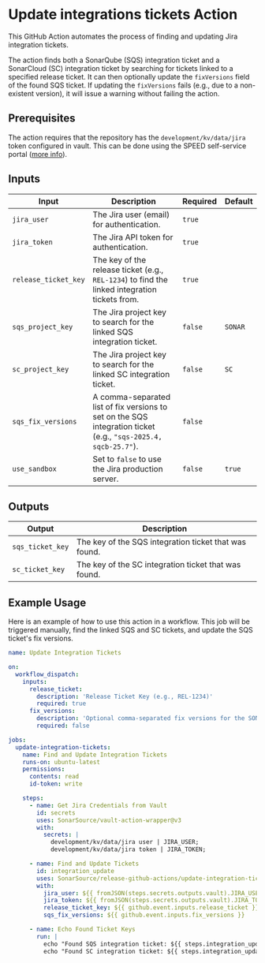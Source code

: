 # Update integrations tickets Action

This GitHub Action automates the process of finding and updating Jira integration tickets.

The action finds both a SonarQube (SQS) integration ticket and a SonarCloud (SC) integration ticket by searching for tickets linked to a specified release ticket. It can then optionally update the `fixVersions` field of the found SQS ticket. If updating the `fixVersions` fails (e.g., due to a non-existent version), it will issue a warning without failing the action.

## Prerequisites

The action requires that the repository has the `development/kv/data/jira` token configured in vault.
This can be done using the SPEED self-service portal ([more info](https://xtranet-sonarsource.atlassian.net/wiki/spaces/Platform/pages/3553787989/Manage+Vault+Policy+-+SPEED)).

## Inputs

| Input                | Description                                                                                                    | Required | Default |
|----------------------|----------------------------------------------------------------------------------------------------------------|----------|---------|
| `jira_user`          | The Jira user (email) for authentication.                                                                      | `true`   |         |
| `jira_token`         | The Jira API token for authentication.                                                                         | `true`   |         |
| `release_ticket_key` | The key of the release ticket (e.g., `REL-1234`) to find the linked integration tickets from.                  | `true`   |         |
| `sqs_project_key`    | The Jira project key to search for the linked SQS integration ticket.                                          | `false`  | `SONAR` |
| `sc_project_key`     | The Jira project key to search for the linked SC integration ticket.                                           | `false`  | `SC`    |
| `sqs_fix_versions`   | A comma-separated list of fix versions to set on the SQS integration ticket (e.g., `"sqs-2025.4, sqcb-25.7"`). | `false`  |         |
| `use_sandbox`        | Set to `false` to use the Jira production server.                                                              | `false`  | `true`  |

## Outputs

| Output           | Description                                                        |
|------------------|--------------------------------------------------------------------|
| `sqs_ticket_key` | The key of the SQS integration ticket that was found.              |
| `sc_ticket_key`  | The key of the SC integration ticket that was found.               |

## Example Usage

Here is an example of how to use this action in a workflow. This job will be triggered manually, find the linked SQS and SC tickets, and update the SQS ticket's fix versions.

```yaml
name: Update Integration Tickets

on:
  workflow_dispatch:
    inputs:
      release_ticket:
        description: 'Release Ticket Key (e.g., REL-1234)'
        required: true
      fix_versions:
        description: 'Optional comma-separated fix versions for the SONAR ticket'
        required: false

jobs:
  update-integration-tickets:
    name: Find and Update Integration Tickets
    runs-on: ubuntu-latest
    permissions:
      contents: read
      id-token: write

    steps:
      - name: Get Jira Credentials from Vault
        id: secrets
        uses: SonarSource/vault-action-wrapper@v3
        with:
          secrets: |
            development/kv/data/jira user | JIRA_USER;
            development/kv/data/jira token | JIRA_TOKEN;

      - name: Find and Update Tickets
        id: integration_update
        uses: SonarSource/release-github-actions/update-integration-tickets@master
        with:
          jira_user: ${{ fromJSON(steps.secrets.outputs.vault).JIRA_USER }}
          jira_token: ${{ fromJSON(steps.secrets.outputs.vault).JIRA_TOKEN }}
          release_ticket_key: ${{ github.event.inputs.release_ticket }}
          sqs_fix_versions: ${{ github.event.inputs.fix_versions }}

      - name: Echo Found Ticket Keys
        run: |
          echo "Found SQS integration ticket: ${{ steps.integration_update.outputs.sqs_ticket_key }}"
          echo "Found SC integration ticket: ${{ steps.integration_update.outputs.sc_ticket_key }}"
